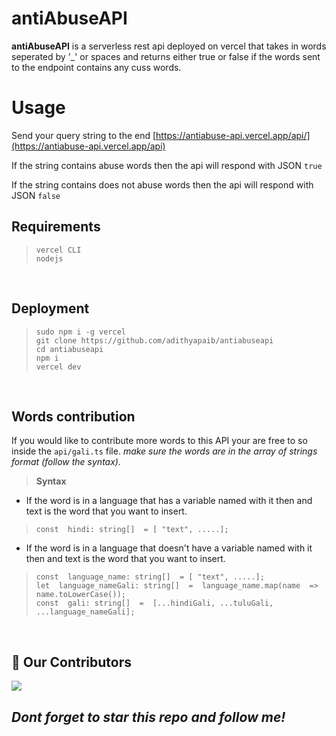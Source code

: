 
# antiAbuseAPI

**antiAbuseAPI** is a serverless rest api deployed on vercel that takes in words seperated by  '_' or spaces and returns either true or false if the words sent to the endpoint contains any cuss words.
<br>
# Usage

Send your query string to the end [https://antiabuse-api.vercel.app/api/](https://antiabuse-api.vercel.app/api)

If the string contains abuse words then the api will respond with JSON ```true```

If the string contains does not abuse words then the api will respond with JSON ```false```
<br>

## Requirements

>````
>vercel CLI
>nodejs
>````
<br>

## Deployment

>````
>sudo npm i -g vercel
>git clone https://github.com/adithyapaib/antiabuseapi
>cd antiabuseapi
>npm i
>vercel dev
>````
<br>

## Words contribution

If you would like to contribute more words to this API your are free to so inside the ```api/gali.ts``` file.
*make  sure the words are in the array of strings format (follow the syntax).*

>**Syntax**

- If the word is in a language that has a variable named with it then and text is the word that you want to insert.<br>

>```const  hindi: string[]  = [ "text", .....];```<br>
- If the word is in a language that  doesn't have a variable named with it then and text is the word that you want to insert.<br>

>````
>const  language_name: string[]  = [ "text", .....]; 
>let  language_nameGali: string[]  =  language_name.map(name  =>  name.toLowerCase());
>const  gali: string[]  =  [...hindiGali, ...tuluGali, ...language_nameGali];
>````
<br>

## :handshake: Our Contributors
<a href="https://github.com/adithyapaib/antiabuseapi/graphs/contributors">
  <img src="https://contrib.rocks/image?repo=adithyapaib/antiabuseapi" />
</a>

 ## *Dont forget to star this repo and follow me!*


